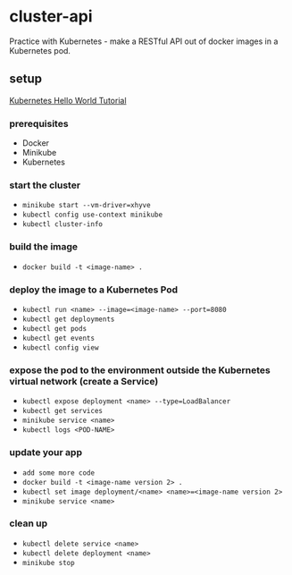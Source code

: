 # cluster-api
Practice with Kubernetes - make a RESTful API out of docker images in a Kubernetes pod.

## setup
[Kubernetes Hello World Tutorial](https://kubernetes.io/docs/tutorials/stateless-application/hello-minikube/#create-a-minikube-cluster)
### prerequisites
 * Docker
 * Minikube
 * Kubernetes

### start the cluster
 * `minikube start --vm-driver=xhyve`
 * `kubectl config use-context minikube`
 * `kubectl cluster-info`

### build the image
 * `docker build -t <image-name> .`

### deploy the image to a Kubernetes Pod
 * `kubectl run <name> --image=<image-name> --port=8080`
 * `kubectl get deployments`
 * `kubectl get pods`
 * `kubectl get events`
 * `kubectl config view`

### expose the pod to the environment outside the Kubernetes virtual network (create a Service)
 * `kubectl expose deployment <name> --type=LoadBalancer`
 * `kubectl get services`
 * `minikube service <name>`
 * `kubectl logs <POD-NAME>`

### update your app
 * `add some more code`
 * `docker build -t <image-name version 2> .`
 * `kubectl set image deployment/<name> <name>=<image-name version 2>`
 * `minikube service <name>`

### clean up
 * `kubectl delete service <name>`
 * `kubectl delete deployment <name>`
 * `minikube stop`
